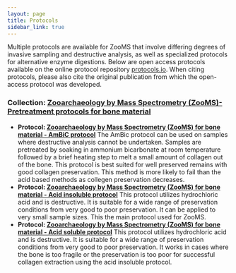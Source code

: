 ```yaml
---
layout: page
title: Protocols
sidebar_link: true
---
```


Multiple protocols are available for ZooMS that involve differing degrees of invasive sampling and destructive analysis, as well as specialized protocols for alternative enzyme digestions. Below are open access protocols available on the online protocol repository <a href="https://www.protocols.io/">protocols.io</a>. When citing protocols, please also cite the original publication from which the open-access protocol was developed. 

<h3>Collection: <a href="">Zooarchaeology by Mass Spectrometry (ZooMS)- Pretreatment protocols for bone material</a></h3>

- <b>Protocol: <a href="https://www.protocols.io/view/zooarchaeology-by-mass-spectrometry-zooms-for-bone-dm6gpr255vzp/v1">Zooarchaeology by Mass Spectrometry (ZooMS) for bone material - AmBiC protocol</a></b> The AmBic protocol can be used on samples where destructive analysis cannot be undertaken. Samples are pretreated by soaking in ammonium bicarbonate at room temperature followed by a brief heating step to melt a small amount of collagen out of the bone. This protocol is best suited for well preserved remains with good collagen preservation. This method is more likely to fail than the acid based methods as collegen preservation decreases.
- <b>Protocol: <a href="https://www.protocols.io/view/zooarchaeology-by-mass-spectrometry-zooms-for-bone-q26g7b9j3lwz/v1">Zooarchaeology by Mass Spectrometry (ZooMS) for bone material - Acid insoluble protocol</a></b> This protocol utilizes hydrochloric acid and is destructive. It is suitable for a wide range of preservation conditions from very good to poor preservation. It can be applied to very small sample sizes. This the main protocol used for ZooMS.
- <b>Protocol: <a href="https://www.protocols.io/view/zooarchaeology-by-mass-spectrometry-zooms-for-bone-n2bvjybmwvk5/v1">Zooarchaeology by Mass Spectrometry (ZooMS) for bone material - Acid soluble protocol</a></b> This protocol utilizes hydrochloric acid and is destructive. It is suitable for a wide range of preservation conditions from very good to poor preservation. It works in cases where the bone is too fragile or the preservation is too poor for successful collagen extraction using the acid insoluble protocol.
